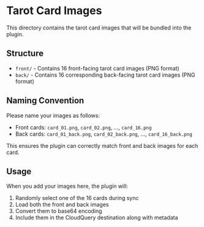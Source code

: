 # Tarot Card Images

This directory contains the tarot card images that will be bundled into the plugin.

## Structure
- `front/` - Contains 16 front-facing tarot card images (PNG format)
- `back/` - Contains 16 corresponding back-facing tarot card images (PNG format)

## Naming Convention
Please name your images as follows:
- Front cards: `card_01.png`, `card_02.png`, ..., `card_16.png`
- Back cards: `card_01_back.png`, `card_02_back.png`, ..., `card_16_back.png`

This ensures the plugin can correctly match front and back images for each card.

## Usage
When you add your images here, the plugin will:
1. Randomly select one of the 16 cards during sync
2. Load both the front and back images
3. Convert them to base64 encoding
4. Include them in the CloudQuery destination along with metadata
